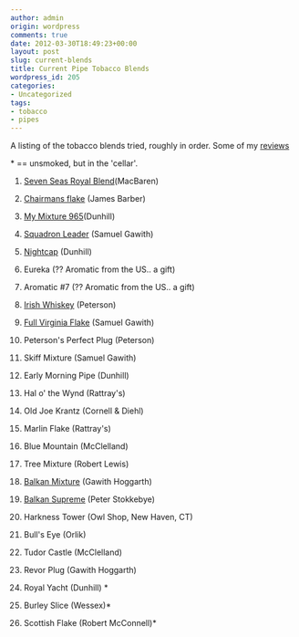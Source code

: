 ```yaml
---
author: admin
origin: wordpress
comments: true
date: 2012-03-30T18:49:23+00:00
layout: post
slug: current-blends
title: Current Pipe Tobacco Blends
wordpress_id: 205
categories:
- Uncategorized
tags:
- tobacco
- pipes
---
```


A listing of the tobacco blends tried, roughly in order.
Some of my [reviews](http://tobaccoreviews.com/reviewer_detail.cfm?UID=12203)

\* == unsmoked, but in the 'cellar'.

 1. [Seven Seas Royal Blend](http://tobaccoreviews.com/blend_detail.cfm?ALPHA=7&TID=3677)(MacBaren)

	
 2. [Chairmans flake](http://www.smoke.co.uk/acatalog/Loose_Flake_Tobacco_To_Weigh_Out.html) (James Barber)

	
 3. [My Mixture 965](http://tobaccoreviews.com/blend_detail.cfm?ALPHA=M&TID=458)(Dunhill)

	
  4. [Squadron Leader](http://tobaccoreviews.com/blend_detail.cfm?ALPHA=S&TID=1040) (Samuel Gawith)

	
  5. [Nightcap](http://tobaccoreviews.com/blend_detail.cfm?ALPHA=N&TID=459) (Dunhill)

	
  6. Eureka (?? Aromatic from the US.. a gift)

	
  7. Aromatic #7 (?? Aromatic from the US.. a gift)

	
  8. [Irish Whiskey](http://tobaccoreviews.com/blend_detail.cfm?ALPHA=I&TID=930) (Peterson)

	
  9. [Full Virginia Flake](http://tobaccoreviews.com/blend_detail.cfm?ALPHA=F&TID=1020) (Samuel Gawith)

	
  10. Peterson's Perfect Plug (Peterson)

	
  11. Skiff Mixture (Samuel Gawith)

	
  12. Early Morning Pipe (Dunhill)

	
  13. Hal o' the Wynd (Rattray's)

	
  14. Old Joe Krantz (Cornell & Diehl)

	
  15. Marlin Flake (Rattray's)

	
  16. Blue Mountain (McClelland)

	
  17. Tree Mixture (Robert Lewis)

	
  18. [Balkan Mixture](http://tobaccoreviews.com/blend_detail.cfm?ALPHA=B&TID=1980) (Gawith Hoggarth)

	
  19. [Balkan Supreme](http://tobaccoreviews.com/blend_detail.cfm?ALPHA=B&TID=2176) (Peter Stokkebye)

	
  20. Harkness Tower (Owl Shop, New Haven, CT)

	
  21. Bull's Eye (Orlik)

	
  22. Tudor Castle (McClelland)

	
  23. Revor Plug (Gawith Hoggarth)

	
  24. Royal Yacht (Dunhill) *

	
  25. Burley Slice (Wessex)*

	
  26. Scottish Flake (Robert McConnell)*


